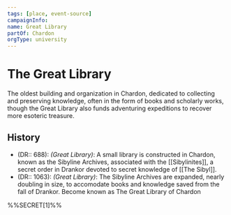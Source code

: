 ```yaml
---
tags: [place, event-source]
campaignInfo: 
name: Great Library
partOf: Chardon
orgType: university
---
```

# The Great Library

The oldest building and organization in Chardon, dedicated to collecting and preserving knowledge, often in the form of books and scholarly works, though the Great Library also funds adventuring expeditions to recover more esoteric treasure. 

## History
- (DR:: 688): *(Great Library)*: A small library is constructed in Chardon, known as the Sibyline Archives, associated with the [[Sibylinites]], a secret order in Drankor devoted to secret knowledge of [[The Sibyl]]. 
- (DR:: 1063): *(Great Library)*: The Sibyline Archives are expanded, nearly doubling in size, to accomodate books and knowledge saved from the fall of Drankor. Become known as The Great Library of Chardon

%%SECRET[1]%%



